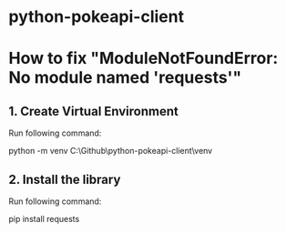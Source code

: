 # python-pokeapi-client

# How to fix "ModuleNotFoundError: No module named 'requests'"

## 1. Create Virtual Environment
Run following command:

python -m venv C:\Github\python-pokeapi-client\venv

## 2. Install the library
Run following command:

pip install requests
